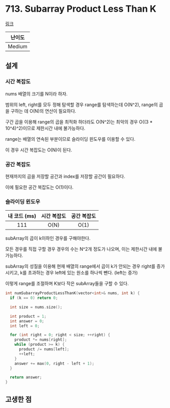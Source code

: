 # 713. Subarray Product Less Than K

[링크](https://leetcode.com/problems/subarray-product-less-than-k/)

| 난이도 |
| :----: |
| Medium |

## 설계

### 시간 복잡도

nums 배열의 크기를 N이라 하자.

범위의 left, right를 모두 정해 탐색할 경우 range를 탐색하는데 O(N^2), range의 곱을 구하는 데 O(N)의 연산이 필요하다.

구간 곱을 이용해 range의 곱을 최적화 하더라도 O(N^2)는 최악의 경우 O((3 \* 10^4)^2)이므로 제한시간 내에 불가능하다.

range는 배열의 연속된 부분이므로 슬라이딩 윈도우를 이용할 수 있다.

이 경우 시간 복잡도는 O(N)이 된다.

### 공간 복잡도

현재까지의 곱을 저장할 공간과 index를 저장할 공간이 필요하다.

이에 필요한 공간 복잡도는 O(1)이다.

### 슬라이딩 윈도우

| 내 코드 (ms) | 시간 복잡도 | 공간 복잡도 |
| :----------: | :---------: | :---------: |
|     111      |    O(N)     |    O(1)     |

subArray의 곱이 k이하인 경우를 구해야한다.

모든 경우를 직접 구할 경우 경우의 수는 N^2개 정도가 나오며, 이는 제한시간 내에 불가능하다.

subArray의 성질을 이용해 현재 배열의 range에서 곱이 k가 안되는 경우 right를 증가시키고, k를 초과하는 경우 left에 있는 원소를 하나씩 뺀다. (left는 증가)

이렇게 range를 조절하며 K보다 작은 subArray들을 구할 수 있다.

```cpp
int numSubarrayProductLessThanK(vector<int>& nums, int k) {
  if (k == 0) return 0;

  int size = nums.size();

  int product = 1;
  int answer = 0;
  int left = 0;

  for (int right = 0; right < size; ++right) {
    product *= nums[right];
    while (product >= k) {
      product /= nums[left];
      ++left;
    }
    answer += max(0, right - left + 1);
  }

  return answer;
}
```

## 고생한 점
